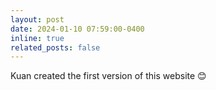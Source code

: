 ```yaml
---
layout: post
date: 2024-01-10 07:59:00-0400
inline: true
related_posts: false
---
```


Kuan created the first version of this website :blush:

